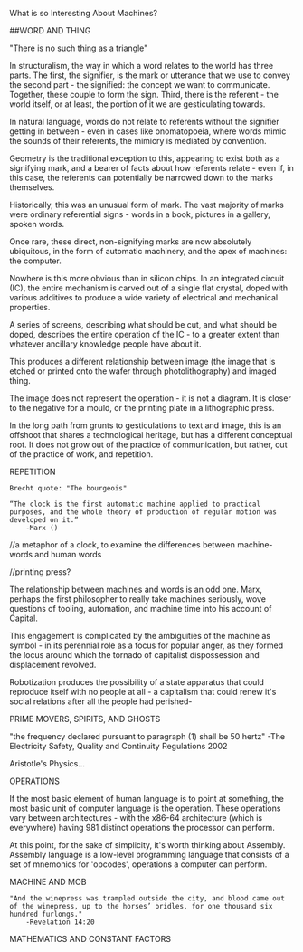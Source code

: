 What is so Interesting About Machines?



##WORD AND THING

"There is no such thing as a triangle"

In structuralism, the way in which a word relates to the world has three parts. The first, the signifier, is the mark or utterance that we use to convey the second part - the signified: the concept we want to communicate. Together, these couple to form the sign. Third, there is the referent - the world itself, or at least, the portion of it we are gesticulating towards.

In natural language, words do not relate to referents without the signifier getting in between - even in cases like onomatopoeia, where words mimic the sounds of their referents, the mimicry is mediated by convention.

Geometry is the traditional exception to this, appearing to exist both as a signifying mark, and a bearer of facts about how referents relate - even if, in this case, the referents can potentially be narrowed down to the marks themselves. 

Historically, this was an unusual form of mark. The vast majority of marks were ordinary referential signs - words in a book, pictures in a gallery, spoken words.

Once rare, these direct, non-signifying marks are now absolutely ubiquitous, in the form of automatic machinery, and the apex of machines: the computer.

Nowhere is this more obvious than in silicon chips. In an integrated circuit (IC), the entire mechanism is carved out of a single flat crystal, doped with various additives to produce a wide variety of electrical and mechanical properties. 

A series of screens, describing what should be cut, and what should be doped, describes the entire operation of the IC - to a greater extent than whatever ancillary knowledge people have about it. 

This produces a different relationship between image (the image that is etched or printed onto the wafer through photolithography) and imaged thing. 

The image does not represent the operation - it is not a diagram. It is closer to the negative for a mould, or the printing plate in a lithographic press.

In the long path from grunts to gesticulations to text and image, this is an offshoot that shares a technological heritage, but has a different conceptual root. It does not grow out of the practice of communication, but rather, out of the practice of work, and repetition.


REPETITION

	Brecht quote: "The bourgeois" 

	“The clock is the first automatic machine applied to practical purposes, and the whole theory of production of regular motion was developed on it.”
		-Marx ()

 
//a metaphor of a clock, to examine the differences between machine-words and human words

//printing press?

The relationship between machines and words is an odd one. Marx, perhaps the first philosopher to really take machines seriously, wove questions of tooling, automation, and machine time into his account of Capital. 

This engagement is complicated by the ambiguities of the machine as symbol - in its perennial role as a focus for popular anger, as they formed the locus around which the tornado of capitalist dispossession and displacement revolved. 

Robotization produces the possibility of a state apparatus that could reproduce itself with no people at all - a capitalism that could renew it's social relations after all the people had perished-

PRIME MOVERS, SPIRITS, AND GHOSTS

 "the frequency declared pursuant to paragraph (1) shall be 50 hertz"
	-The Electricity Safety, Quality and Continuity Regulations 2002

Aristotle's Physics...

OPERATIONS

If the most basic element of human language is to point at something, the most basic unit of computer language is the operation. These operations vary between architectures - with the x86-64 architecture (which is everywhere) having 981 distinct operations the processor can perform. 

At this point, for the sake of simplicity, it's worth thinking about Assembly. Assembly language is a low-level programming language that consists of a set of mnemonics for 'opcodes', operations a computer can perform. 

MACHINE AND MOB

	"And the winepress was trampled outside the city, and blood came out of the winepress, up to the horses’ bridles, for one thousand six hundred furlongs."
		-Revelation 14:20

MATHEMATICS AND CONSTANT FACTORS


